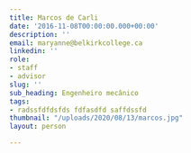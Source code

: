 ```yaml
---
title: Marcos de Carli
date: '2016-11-08T00:00:00.000+00:00'
description: ''
email: maryanne@belkirkcollege.ca
linkedin: ''
role:
- staff
- advisor
slug: ''
sub_heading: Engenheiro mecânico
tags:
- radssfdfdsfds fdfasdfd saffdssfd
thumbnail: "/uploads/2020/08/13/marcos.jpg"
layout: person

---
```

